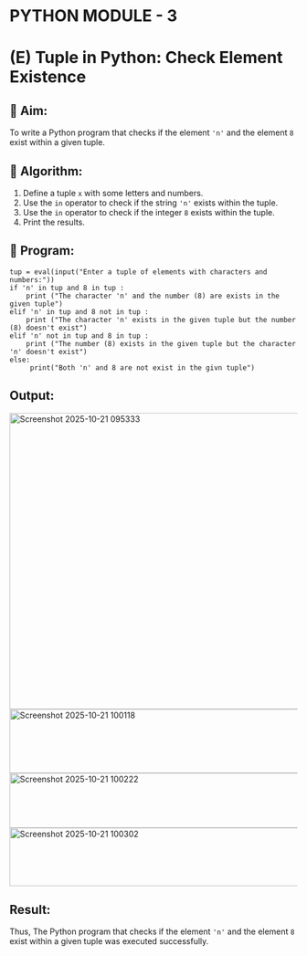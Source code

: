 # PYTHON MODULE - 3
# (E) Tuple in Python: Check Element Existence

## 🎯 Aim:
To write a Python program that checks if the element `'n'` and the element `8` exist within a given tuple.

## 🧠 Algorithm:
1. Define a tuple `x` with some letters and numbers.
2. Use the `in` operator to check if the string `'n'` exists within the tuple.
3. Use the `in` operator to check if the integer `8` exists within the tuple.
4. Print the results.

## 🧾 Program:

    tup = eval(input("Enter a tuple of elements with characters and numbers:"))
    if 'n' in tup and 8 in tup :
        print ("The character 'n' and the number (8) are exists in the given tuple")
    elif 'n' in tup and 8 not in tup :
        print ("The character 'n' exists in the given tuple but the number (8) doesn't exist")
    elif 'n' not in tup and 8 in tup :
        print ("The number (8) exists in the given tuple but the character 'n' doesn't exist")
    else:
         print("Both 'n' and 8 are not exist in the givn tuple")

## Output:

<img width="1918" height="519" alt="Screenshot 2025-10-21 095333" src="https://github.com/user-attachments/assets/bee11baa-7909-4950-80b1-ffb930047403" />
<img width="1917" height="112" alt="Screenshot 2025-10-21 100118" src="https://github.com/user-attachments/assets/27ddf1ef-d112-44f4-b647-c6f91e72cc90" />
<img width="1914" height="96" alt="Screenshot 2025-10-21 100222" src="https://github.com/user-attachments/assets/48e956f1-f66c-4535-89c0-2e5334e385db" />
<img width="1917" height="102" alt="Screenshot 2025-10-21 100302" src="https://github.com/user-attachments/assets/03b1ea74-3c81-4722-b3f4-0bb857a5d6c8" />



## Result:

Thus, The Python program that checks if the element `'n'` and the element `8` exist within a given tuple was executed successfully.
